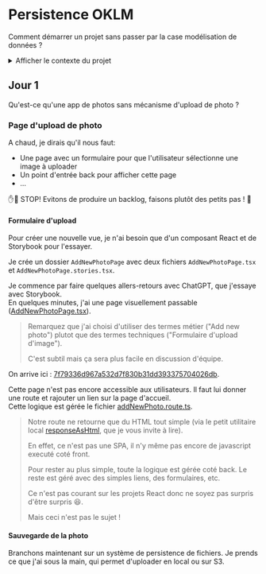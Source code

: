 # Persistence OKLM
Comment démarrer un projet sans passer par la case modélisation de données ?

<details>
  <summary>Afficher le contexte du projet</summary>

### Contexte
  
  
- Je démarre un **nouveau projet**.
- Mon client peut parler des heures de son projet mais en réalité a une **idée très vague** du produit.
- Il a déjà des utilisateurs pour tester et **il veut leur montrer un truc aujourd'hui** (l'idéal aurait été hier mais bon...).
  - Ce seront des *testeurs* mais **pas question de perdre leurs données** durant cette phase.
- Nous sommes **une petite équipe** moitié projet/marketing, moitié tech.

Vous l'aurez compris, il va falloir être efficaces et travailler en cycles courts, avec un seul objectif en tête : **tester les hypothèses produit en production**.

Côté projet, l'enjeu sera une **communication fluide dans l'équipe**. Pas le temps pour les traductions, les membres de l'équipe parleront le même jargon.

Côté technique, l'enjeu sera de ne pas perdre de temps à construire des cathédrales. Chaque fonctionnalité déployée un jour, devra pouvoir être retirée (ou amendée) le lendemain. Cela demande une **archi optimisée pour le changement**.

Ce qui nous amène à notre premier défi...

#### Le problème de la persistence des données

Dans mon expérience, **les équipes perdent du temps lors de la modélisation des données**. Nous nous mettons, par exemple, d'accord sur des schéma de tables en nous basant sur des suppositions d'usage futur.

Et comme il y a enormément d'**incertitudes**, et qu'on a des données en prod, il est nécessaire de faire des scripts de migrations à chaque changement. **Nous payons double chaque changement !**

Intuitivement, ce phénomène désagréable nous incite à éviter les refontes coté code, adapter le code existant pour un nouvel usage, et **la dette technique s'installe**...

Mais comment faire autrement ?

### Vers une autre solution

Prenons le temps de ce moment pour imaginer une solution alternative. Nous ne sommes pas (encore) dans le stress et n'avons pas (encore) le nez dans le guidon.

Ce ne sera qu'un exercice de l'imagination, OKLM.

#### Le contrat

Voici les objectifs de la solution à trouver:

- **Pas de réunion de modélisation de données**
  - Je dois pouvoir inclure toute l'équipe et tout le monde ne connait pas le SQL, l'UML, les entités, ... On reste dans les termes métier !
- **Pas de script de migration**
- **Pas de perte de données**

Infaisable ? Allez, je précise quelque chose qui rendra peut-être la tâche plus accessible:

- **Pas d'objectif en terme de perfs**
   - Il est toujours trop tôt mais jamais trop tard pour optimiser.

#### Quelques mots sur le produit

Alors, je me suis un peu perdu dans les explications du client, et les autres membres de l'équipe aussi...

Il est parti un peu vite de la réunion (un avion à prendre ?) et n'est pas joignable pour répondre à nos questions avant demain.

Cela dit, il nous a promis de nous consacrer 5 min chaque jour pour nous faire des retours. Pour le reste, il faudra voir avec les utilisateurs.

Une chose est sure c'est **une application web de photos**. Donc on peut partir sur ça et construire au fur et à mesure.

Je vous avais prévenus qu'il faudrait travailler dans l'incertitude. Mais c'est le cas plus ou moins de tous les projets, non ?


#### Et la stack technique

Je ne veux pas prendre de risque, je n'utilise que des technos que je maitrise bien. Peu importe les perfs.  

Pas de framework "magique" qui prend la main sur tout et introduit des incompatibilités.

- Typescript
- Node/Express
- React/Tailwind
- Jest/Storybook
- Postgresql
- Déployé en continu sur un PaaS (Scalingo)

Mais honnêtement, nous allons rester dans des choses très simples donc il est possible de suivre sans connaitre ces technos.

### Attaquons !

Je crée une branche pour suivre l'avancée chaque jour.  

Vous trouverez [la branche du premier jour ici](https://github.com/oklmdev/persiste/tree/day1/uploadPhoto).
</details>

## Jour 1

Qu'est-ce qu'une app de photos sans mécanisme d'upload de photo ?

### Page d'upload de photo

A chaud, je dirais qu'il nous faut:
- Une page avec un formulaire pour que l'utilisateur sélectionne une image à uploader
- Un point d'entrée back pour afficher cette page
- ...

✋🙈 STOP! Evitons de produire un backlog, faisons plutôt des petits pas ! 🐣

#### Formulaire d'upload
Pour créer une nouvelle vue, je n'ai besoin que d'un composant React et de Storybook pour l'essayer.

Je crée un dossier `AddNewPhotoPage` avec deux fichiers `AddNewPhotoPage.tsx` et `AddNewPhotoPage.stories.tsx`.

Je commence par faire quelques allers-retours avec ChatGPT, que j'essaye avec Storybook.  
En quelques minutes, j'ai une page visuellement passable ([AddNewPhotoPage.tsx](./src/AddNewPhotoPage/AddNewPhotoPage.tsx)).

> Remarquez que j'ai choisi d'utiliser des termes métier ("Add new photo") plutot que des termes techniques ("Formulaire d'upload d'image").
> 
> C'est subtil mais ça sera plus facile en discussion d'équipe.

On arrive ici : [7f79336d967a532d7f830b31dd393375704026db](7f79336d967a532d7f830b31dd393375704026db).

Cette page n'est pas encore accessible aux utilisateurs. Il faut lui donner une route et rajouter un lien sur la page d'accueil.  
Cette logique est gérée le fichier [addNewPhoto.route.ts](./src/AddNewPhotoPage/addNewPhoto.route.ts).

> Notre route ne retourne que du HTML tout simple (via le petit utilitaire local [responseAsHtml](./src/utils/responseAsHtml.ts), que je vous invite à lire).  
>
> En effet, ce n'est pas une SPA, il n'y même pas encore de javascript executé coté front.  
> 
> Pour rester au plus simple, toute la logique est gérée coté back. Le reste est géré avec des simples liens, des formulaires, etc.  
>
> Ce n'est pas courant sur les projets React donc ne soyez pas surpris d'être surpris 😆.
> 
> Mais ceci n'est pas le sujet !

#### Sauvegarde de la photo

Branchons maintenant sur un système de persistence de fichiers. Je prends ce que j'ai sous la main, qui permet d'uploader en local ou sur S3.
